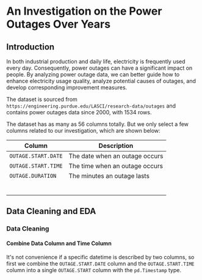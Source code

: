 # An Investigation on the Power Outages Over Years

## Introduction

In both industrial production and daily life, electricity is frequently used every day. Consequently, power outages can have a significant impact on people. By analyzing power outage data, we can better guide how to enhance electricity usage quality, analyze potential causes of outages, and develop corresponding improvement measures.

The dataset is sourced from `https://engineering.purdue.edu/LASCI/research-data/outages` and contains power outages data since 2000, with 1534 rows.

The dataset has as many as 56 columns totally. But we only select a few columns related to our investigation, which are shown below:

| Column              | Description                    |
| ------------------- | ------------------------------ |
| `OUTAGE.START.DATE` | The date when an outage occurs |
| `OUTAGE.START.TIME` | The time when an outage occurs |
| `OUTAGE.DURATION`   | The minutes an outage lasts    |
|                     |                                |
|                     |                                |
|                     |                                |
|                     |                                |
|                     |                                |
|                     |                                |

## Data Cleaning and EDA

### Data Cleaning

#### Combine Data Column and Time Column

It's not convenience if a specific datetime is described by two columns, so first we combine the `OUTAGE.START.DATE` column and the `OUTAGE.START.TIME` column into a single `OUTAGE.START` column with the `pd.Timestamp` type.


